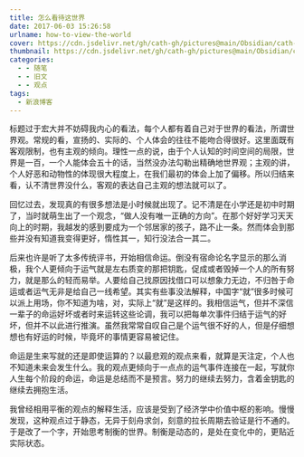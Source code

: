 ```yaml
---
title: 怎么看待这世界
date: 2017-06-03 15:26:58
urlname: how-to-view-the-world
cover: https://cdn.jsdelivr.net/gh/cath-gh/pictures@main/Obsidian/cath-gh.github.io/%E7%9C%8B%E5%BE%85%E4%B8%96%E7%95%8C.webp
thumbnail: https://cdn.jsdelivr.net/gh/cath-gh/pictures@main/Obsidian/cath-gh.github.io/%E7%9C%8B%E5%BE%85%E4%B8%96%E7%95%8C.webp
categories:
  - - 随笔
  - - 旧文
  - - 观点
tags:
  - 新浪博客
---
```

标题过于宏大并不妨碍我内心的看法，每个人都有着自己对于世界的看法，所谓世界观。常规的看，宣扬的、实际的、个人体会的往往不能吻合得很好。这里面既有客观限制，也有主观的倾向。理性一点的说，由于个人认知的时间空间的局限，世界是一百，一个人能体会五十的话，当然没办法勾勒出精确地世界观；主观的讲，个人好恶和动物性的体现很大程度上，在我们最初的体会上加了偏移。所以归结来看，认不清世界没什么，客观的表达自己主观的想法就可以了。

<!--more-->

回忆过去，发现真的有很多想法是小时候就出现了。记不清是在小学还是初中时期了，当时就萌生出了一个观念，“做人没有唯一正确的方向”。在那个好好学习天天向上的时期，我越发的感到要成为一个邻居家的孩子，路不止一条。然而体会到那些并没有知道我变得更好，惰性其一，知行没法合一其二。

后来也许是听了太多传统评书，开始相信命运。倒没有宿命论名字显示的那么消极，我个人更倾向于运气就是左右质变的那把钥匙，促成或者毁掉一个人的所有努力，就是那么的轻而易举。人要给自己找原因找借口可以想象力无边，不归咎于命运或者运气无非是给自己一线希望。其实有些事没法解释，中国字“就”很多时候可以派上用场，你不知道为啥，对，实际上“就”是这样的。我相信运气，但并不深信一辈子的命运好坏或者时来运转这些论调，我可以把每单次事件归结于运气的好坏，但并不以此进行推演。虽然我常常自叹自己是个运气很不好的人，但是仔细想想也有好运的时候，毕竟坏的事情更容易被记住。

命运是生来写就的还是即使运算的？以最悲观的观点来看，就算是天注定，个人也不知道未来会发生什么。我的观点更倾向于一点点的运气事件连接在一起，写就你人生每个阶段的命运，命运是总结而不是预言。努力的继续去努力，含着金钥匙的继续去拥抱生活。

我曾经相用平衡的观点的解释生活，应该是受到了经济学中价值中枢的影响。慢慢发现，这种观点过于静态，无异于刻舟求剑，刻意的拉长周期去验证是行不通的。于是改了一个字，开始思考制衡的世界。制衡是动态的，是处在变化中的，更贴近实际状态。
